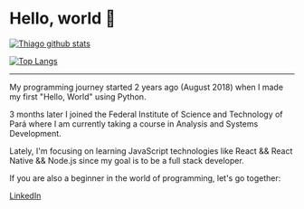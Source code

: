 # Hello, world 👋

<!--
**pgThiago/pgThiago** is a ✨ _special_ ✨ repository because its `README.md` (this file) appears on your GitHub profile.

Here are some ideas to get you started:

- 🔭 I’m currently working on ...
- 🌱 I’m currently learning ...
- 👯 I’m looking to collaborate on ...
- 🤔 I’m looking for help with ...
- 💬 Ask me about ...
- 📫 How to reach me: ...
- 😄 Pronouns: ...
- ⚡ Fun fact: ...
-->

[![Thiago github stats](https://github-readme-stats.vercel.app/api?username=pgthiago&theme=synthwave&include_all_commits=true)](https://github.com/pgthiago)

[![Top Langs](https://github-readme-stats.vercel.app/api/top-langs/?username=pgthiago&layout=compact&theme=synthwave)](https://github.com/pgthiago)

---     
<p>
  My programming journey started 2 years ago (August 2018)
  when I made my first "Hello, World" using Python.
</p>

<p>
  3 months later I joined the Federal Institute of Science and Technology of Pará
  where I am currently taking a course in Analysis and Systems Development.
</p>

<p>
  Lately, I'm focusing on learning JavaScript technologies like
  React && React Native && Node.js since my goal is to be a
  full stack developer.
</p>

<p>
  If you are also a beginner in the world of programming, let's go together:
</p>

[LinkedIn](https://www.linkedin.com/in/thiago-silva-bb2b67185/)
